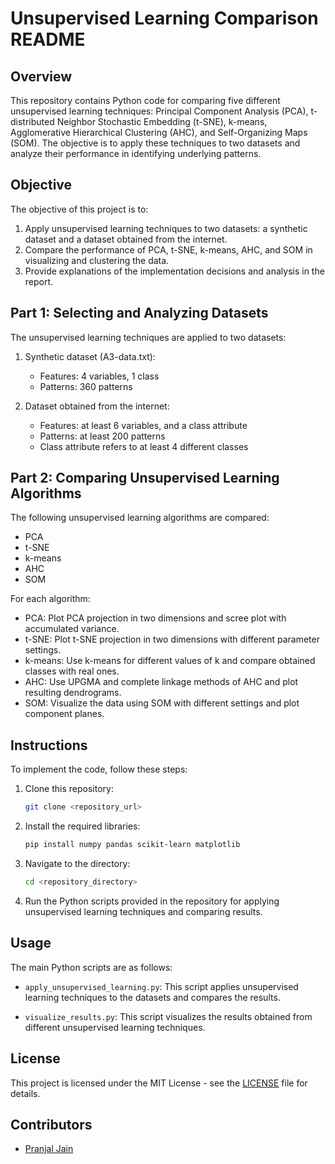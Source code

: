 # Unsupervised Learning Comparison README

## Overview

This repository contains Python code for comparing five different unsupervised learning techniques: Principal Component Analysis (PCA), t-distributed Neighbor Stochastic Embedding (t-SNE), k-means, Agglomerative Hierarchical Clustering (AHC), and Self-Organizing Maps (SOM). The objective is to apply these techniques to two datasets and analyze their performance in identifying underlying patterns.

## Objective

The objective of this project is to:

1. Apply unsupervised learning techniques to two datasets: a synthetic dataset and a dataset obtained from the internet.
2. Compare the performance of PCA, t-SNE, k-means, AHC, and SOM in visualizing and clustering the data.
3. Provide explanations of the implementation decisions and analysis in the report.

## Part 1: Selecting and Analyzing Datasets

The unsupervised learning techniques are applied to two datasets:

1. Synthetic dataset (A3-data.txt):
   - Features: 4 variables, 1 class
   - Patterns: 360 patterns

2. Dataset obtained from the internet:
   - Features: at least 6 variables, and a class attribute
   - Patterns: at least 200 patterns
   - Class attribute refers to at least 4 different classes

## Part 2: Comparing Unsupervised Learning Algorithms

The following unsupervised learning algorithms are compared:

- PCA
- t-SNE
- k-means
- AHC
- SOM

For each algorithm:

- PCA: Plot PCA projection in two dimensions and scree plot with accumulated variance.
- t-SNE: Plot t-SNE projection in two dimensions with different parameter settings.
- k-means: Use k-means for different values of k and compare obtained classes with real ones.
- AHC: Use UPGMA and complete linkage methods of AHC and plot resulting dendrograms.
- SOM: Visualize the data using SOM with different settings and plot component planes.

## Instructions

To implement the code, follow these steps:

1. Clone this repository:

   ```bash
   git clone <repository_url>
   ```

2. Install the required libraries:

   ```bash
   pip install numpy pandas scikit-learn matplotlib
   ```

3. Navigate to the directory:

   ```bash
   cd <repository_directory>
   ```

4. Run the Python scripts provided in the repository for applying unsupervised learning techniques and comparing results.

## Usage

The main Python scripts are as follows:

- `apply_unsupervised_learning.py`: This script applies unsupervised learning techniques to the datasets and compares the results.
  
- `visualize_results.py`: This script visualizes the results obtained from different unsupervised learning techniques.
  
 
## License

This project is licensed under the MIT License - see the [LICENSE](LICENSE) file for details.

## Contributors

- [Pranjal Jain](https://github.com/4Pranjal)
